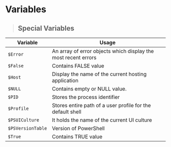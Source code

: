 # Variables

> ## **Special Variables**

| **Variable** | **Usage** |
|--------------|-----------|
| `$Error` | An array of error objects which display the most recent errors |
| `$False` | Contains FALSE value |
| `$Host` | Display the name of the current hosting application |
| `$NULL` | Contains empty or NULL value. |
| `$PID` | Stores the process identifier |
| `$Profile` | Stores entire path of a user profile for the default shell |
| `$PSUICulture` | It holds the name of the current UI culture |
| `$PSVersionTable` | Version of PowerShell |
| `$True` | Contains TRUE value |